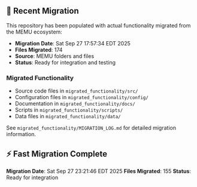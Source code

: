 
## 🔄 Recent Migration

This repository has been populated with actual functionality migrated from the MEMU ecosystem:

- **Migration Date**: Sat Sep 27 17:57:34 EDT 2025
- **Files Migrated**:      174
- **Source**: MEMU folders and files
- **Status**: Ready for integration and testing

### Migrated Functionality
- Source code files in `migrated_functionality/src/`
- Configuration files in `migrated_functionality/config/`
- Documentation in `migrated_functionality/docs/`
- Scripts in `migrated_functionality/scripts/`
- Data files in `migrated_functionality/data/`

See `migrated_functionality/MIGRATION_LOG.md` for detailed migration information.


## ⚡ Fast Migration Complete

**Migration Date**: Sat Sep 27 23:21:46 EDT 2025
**Files Migrated**:      155
**Status**: Ready for integration

